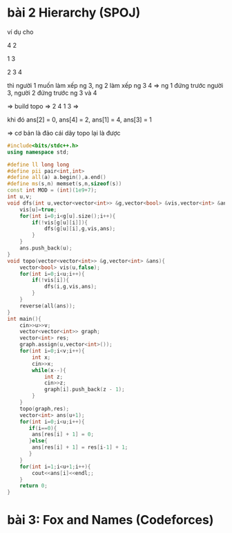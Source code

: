 # bài 2 Hierarchy (SPOJ)

ví dụ cho

4 2

1 3

2 3 4

thì người 1 muốn làm xếp ng 3, ng 2 làm xếp ng 3 4 => ng 1 đứng trước người 3, người 2 đứng trước ng 3 và 4

=> build topo => 2 4 1 3 =>

khi đó ans[2] = 0, ans[4] = 2, ans[1] = 4, ans[3] = 1

=> cơ bản là đảo cái dãy topo lại là được

```cpp
#include<bits/stdc++.h>
using namespace std;

#define ll long long
#define pii pair<int,int>
#define all(a) a.begin(),a.end()
#define ms(s,n) memset(s,n,sizeof(s))
const int MOD = (int)(1e9+7);
int u,v;
void dfs(int u,vector<vector<int>> &g,vector<bool> &vis,vector<int> &ans){
    vis[u]=true;
    for(int i=0;i<g[u].size();i++){
        if(!vis[g[u][i]]){
            dfs(g[u][i],g,vis,ans);
        }
    }
    ans.push_back(u);
}
void topo(vector<vector<int>> &g,vector<int> &ans){
    vector<bool> vis(u,false);
    for(int i=0;i<u;i++){
        if(!vis[i]){
            dfs(i,g,vis,ans);
        }
    }
    reverse(all(ans));
}
int main(){
    cin>>u>>v;
    vector<vector<int>> graph;
    vector<int> res;
    graph.assign(u,vector<int>());
    for(int i=0;i<v;i++){
        int x;
        cin>>x;
        while(x--){
            int z;
            cin>>z;
            graph[i].push_back(z - 1);
        }
    }
    topo(graph,res);
    vector<int> ans(u+1);
    for(int i=0;i<u;i++){
       if(i==0){
        ans[res[i] + 1] = 0;
       }else{
        ans[res[i] + 1] = res[i-1] + 1;
       }
    }
    for(int i=1;i<u+1;i++){
        cout<<ans[i]<<endl;;
    }
    return 0;
}
```

# bài 3: Fox and Names (Codeforces)
